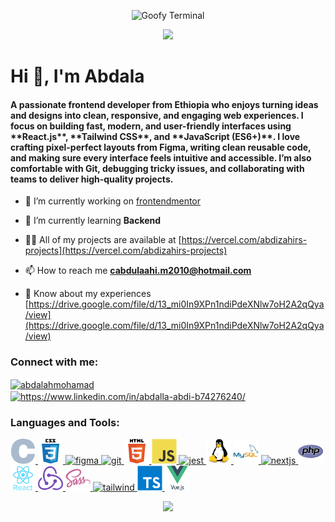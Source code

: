 <!-- 💥 FUNKY ANIMATED HEADING -->
<p align="center">
  <img src="https://readme-typing-svg.herokuapp.com?font=Comic+Sans+MS&size=30&duration=4000&pause=1000&color=00FFAA&background=121212&width=800&lines=Warning%3A+Professional+Goofball+Detected+%F0%9F%A4%A8;console.log(%22Hello+World%22)+%2F%2F+Pls+work;if(amnaCoding)+%7B+pizzaRequired+%3D+true+%7D;404%3A+Seriousness+Not+Found+%F0%9F%98%88" alt="Goofy Terminal">
</p>

<p align="center">
  <img src="https://media3.giphy.com/media/v1.Y2lkPTc5MGI3NjExcnVna24zMnZ3eTk3cXh2ajA2NGNiNHNmNWNxcWRzb2wwd2IxYnd2bSZlcD12MV9pbnRlcm5hbF9naWZfYnlfaWQmY3Q9Zw/EZr27ZbJwmjE9PGyLN/giphy.gif" width="200">
</p>



<h1>Hi 👋, I'm Abdala</h1>
<h4>A passionate frontend developer from Ethiopia who enjoys turning ideas and designs into clean, responsive, and engaging web experiences.  
I focus on building fast, modern, and user-friendly interfaces using **React.js**, **Tailwind CSS**, and **JavaScript (ES6+)**.  
I love crafting pixel-perfect layouts from Figma, writing clean reusable code, and making sure every interface feels intuitive and accessible. I’m also comfortable with Git, debugging tricky issues, and collaborating with teams to deliver high-quality projects.</h4>

- 🔭 I’m currently working on [frontendmentor](https://www.frontendmentor.io/profile/abdizahir)

- 🌱 I’m currently learning **Backend**

- 👨‍💻 All of my projects are available at [https://vercel.com/abdizahirs-projects](https://vercel.com/abdizahirs-projects)

- 📫 How to reach me **cabdulaahi.m2010@hotmail.com**

- 📄 Know about my experiences [https://drive.google.com/file/d/13_mi0In9XPn1ndiPdeXNlw7oH2A2qQya/view](https://drive.google.com/file/d/13_mi0In9XPn1ndiPdeXNlw7oH2A2qQya/view)

<h3 align="left">Connect with me:</h3>
<p align="left">
<a href="https://twitter.com/abdalahmohamad" target="blank"><img align="center" src="https://raw.githubusercontent.com/rahuldkjain/github-profile-readme-generator/master/src/images/icons/Social/twitter.svg" alt="abdalahmohamad" height="30" width="40" /></a>
<a href="https://linkedin.com/in/https://www.linkedin.com/in/abdalla-abdi-b74276240/" target="blank"><img align="center" src="https://raw.githubusercontent.com/rahuldkjain/github-profile-readme-generator/master/src/images/icons/Social/linked-in-alt.svg" alt="https://www.linkedin.com/in/abdalla-abdi-b74276240/" height="30" width="40" /></a>
</p>

<h3 align="left">Languages and Tools:</h3>
<p align="left"> <a href="https://www.cprogramming.com/" target="_blank" rel="noreferrer"> <img src="https://raw.githubusercontent.com/devicons/devicon/master/icons/c/c-original.svg" alt="c" width="40" height="40"/> </a> <a href="https://www.w3schools.com/css/" target="_blank" rel="noreferrer"> <img src="https://raw.githubusercontent.com/devicons/devicon/master/icons/css3/css3-original-wordmark.svg" alt="css3" width="40" height="40"/> </a> <a href="https://www.figma.com/" target="_blank" rel="noreferrer"> <img src="https://www.vectorlogo.zone/logos/figma/figma-icon.svg" alt="figma" width="40" height="40"/> </a> <a href="https://git-scm.com/" target="_blank" rel="noreferrer"> <img src="https://www.vectorlogo.zone/logos/git-scm/git-scm-icon.svg" alt="git" width="40" height="40"/> </a> <a href="https://www.w3.org/html/" target="_blank" rel="noreferrer"> <img src="https://raw.githubusercontent.com/devicons/devicon/master/icons/html5/html5-original-wordmark.svg" alt="html5" width="40" height="40"/> </a> <a href="https://developer.mozilla.org/en-US/docs/Web/JavaScript" target="_blank" rel="noreferrer"> <img src="https://raw.githubusercontent.com/devicons/devicon/master/icons/javascript/javascript-original.svg" alt="javascript" width="40" height="40"/> </a> <a href="https://jestjs.io" target="_blank" rel="noreferrer"> <img src="https://www.vectorlogo.zone/logos/jestjsio/jestjsio-icon.svg" alt="jest" width="40" height="40"/> </a> <a href="https://www.linux.org/" target="_blank" rel="noreferrer"> <img src="https://raw.githubusercontent.com/devicons/devicon/master/icons/linux/linux-original.svg" alt="linux" width="40" height="40"/> </a> <a href="https://www.mysql.com/" target="_blank" rel="noreferrer"> <img src="https://raw.githubusercontent.com/devicons/devicon/master/icons/mysql/mysql-original-wordmark.svg" alt="mysql" width="40" height="40"/> </a> <a href="https://nextjs.org/" target="_blank" rel="noreferrer"> <img src="https://cdn.worldvectorlogo.com/logos/nextjs-2.svg" alt="nextjs" width="40" height="40"/> </a> <a href="https://www.php.net" target="_blank" rel="noreferrer"> <img src="https://raw.githubusercontent.com/devicons/devicon/master/icons/php/php-original.svg" alt="php" width="40" height="40"/> </a> <a href="https://reactjs.org/" target="_blank" rel="noreferrer"> <img src="https://raw.githubusercontent.com/devicons/devicon/master/icons/react/react-original-wordmark.svg" alt="react" width="40" height="40"/> </a> <a href="https://redux.js.org" target="_blank" rel="noreferrer"> <img src="https://raw.githubusercontent.com/devicons/devicon/master/icons/redux/redux-original.svg" alt="redux" width="40" height="40"/> </a> <a href="https://sass-lang.com" target="_blank" rel="noreferrer"> <img src="https://raw.githubusercontent.com/devicons/devicon/master/icons/sass/sass-original.svg" alt="sass" width="40" height="40"/> </a> <a href="https://tailwindcss.com/" target="_blank" rel="noreferrer"> <img src="https://www.vectorlogo.zone/logos/tailwindcss/tailwindcss-icon.svg" alt="tailwind" width="40" height="40"/> </a> <a href="https://www.typescriptlang.org/" target="_blank" rel="noreferrer"> <img src="https://raw.githubusercontent.com/devicons/devicon/master/icons/typescript/typescript-original.svg" alt="typescript" width="40" height="40"/> </a> <a href="https://vuejs.org/" target="_blank" rel="noreferrer"> <img src="https://raw.githubusercontent.com/devicons/devicon/master/icons/vuejs/vuejs-original-wordmark.svg" alt="vuejs" width="40" height="40"/> </a> </p>



<p align="center">
  <img src="https://media0.giphy.com/media/v1.Y2lkPTc5MGI3NjExd2szNHFtejR2NnZ6Z25tdTFydmVndHQ5ZzJ0bnowbWs3MDluZjIzdSZlcD12MV9pbnRlcm5hbF9naWZfYnlfaWQmY3Q9Zw/n1dFDLwXu4Qkwy7OJ0/giphy.gif" width="400">
</p>
